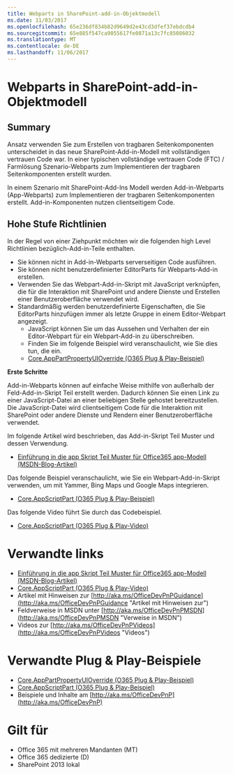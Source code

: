 ```yaml
---
title: Webparts in SharePoint-add-in-Objektmodell
ms.date: 11/03/2017
ms.openlocfilehash: 65e236df834b82d9649d2e43cd3dfef37ebdcdb4
ms.sourcegitcommit: 65e885f547ca9055617fe0871a13c7fc85086032
ms.translationtype: MT
ms.contentlocale: de-DE
ms.lasthandoff: 11/06/2017
---
```

<a name="web-part-in-the-sharepoint-add-in-model"></a>Webparts in SharePoint-add-in-Objektmodell
=======================================

<a name="summary"></a>Summary
-------

Ansatz verwenden Sie zum Erstellen von tragbaren Seitenkomponenten unterscheidet in das neue SharePoint-Add-in-Modell mit vollständigen vertrauen Code war.  In einer typischen vollständige vertrauen Code (FTC) / Farmlösung Szenario-Webparts zum Implementieren der tragbaren Seitenkomponenten erstellt wurden.

In einem Szenario mit SharePoint-Add-Ins Modell werden Add-in-Webparts (App-Webparts) zum Implementieren der tragbaren Seitenkomponenten erstellt.  Add-in-Komponenten nutzen clientseitigem Code.

<a name="high-level-guidelines"></a>Hohe Stufe Richtlinien
---------------------

In der Regel von einer Ziehpunkt möchten wir die folgenden high Level Richtlinien bezüglich-Add-in-Teile enthalten.

- Sie können nicht in Add-in-Webparts serverseitigen Code ausführen.
- Sie können nicht benutzerdefinierter EditorParts für Webparts-Add-in erstellen.
- Verwenden Sie das Webpart-Add-in-Skript mit JavaScript verknüpfen, die für die Interaktion mit SharePoint und andere Dienste und Erstellen einer Benutzeroberfläche verwendet wird.
- Standardmäßig werden benutzerdefinierte Eigenschaften, die Sie EditorParts hinzufügen immer als letzte Gruppe in einem Editor-Webpart angezeigt.
    + JavaScript können Sie um das Aussehen und Verhalten der ein Editor-Webpart für ein Webpart-Add-in zu überschreiben.
    + Finden Sie im folgende Beispiel wird veranschaulicht, wie Sie dies tun, die ein. 
    + [Core.AppPartPropertyUIOverride (O365 Plug & Play-Beispiel)](https://github.com/SharePoint/PnP/tree/master/Samples/Core.AppPartPropertyUIOverride)

**Erste Schritte**

Add-in-Webparts können auf einfache Weise mithilfe von außerhalb der Feld-Add-in-Skript Teil erstellt werden.  Dadurch können Sie einen Link zu einer JavaScript-Datei an einer beliebigen Stelle gehostet bereitzustellen.  Die JavaScript-Datei wird clientseitigem Code für die Interaktion mit SharePoint oder andere Dienste und Rendern einer Benutzeroberfläche verwendet.

Im folgende Artikel wird beschrieben, das Add-in-Skript Teil Muster und dessen Verwendung.

- [Einführung in die app Skript Teil Muster für Office365 app-Modell (MSDN-Blog-Artikel)](http://blogs.msdn.com/b/vesku/archive/2014/07/08/introducing-app-script-part-pattern-for-office365-app-model.aspx)

Das folgende Beispiel veranschaulicht, wie Sie ein Webpart-Add-in-Skript verwenden, um mit Yammer, Bing Maps und Google Maps integrieren.

- [Core.AppScriptPart (O365 Plug & Play-Beispiel)](https://github.com/SharePoint/PnP/tree/master/Samples/Core.AppScriptPart)

Das folgende Video führt Sie durch das Codebeispiel.

- [Core.AppScriptPart (O365 Plug & Play-Video)](https://channel9.msdn.com/Blogs/Office-365-Dev/App-Script-Parts-in-SharePoint-Office-365-Developer-Patterns-and-Practices)

<a name="related-links"></a>Verwandte links
=============

- [Einführung in die app Skript Teil Muster für Office365 app-Modell (MSDN-Blog-Artikel)](http://blogs.msdn.com/b/vesku/archive/2014/07/08/introducing-app-script-part-pattern-for-office365-app-model.aspx)
- [Core.AppScriptPart (O365 Plug & Play-Video)](https://channel9.msdn.com/Blogs/Office-365-Dev/App-Script-Parts-in-SharePoint-Office-365-Developer-Patterns-and-Practices)
- Artikel mit Hinweisen zur [http://aka.ms/OfficeDevPnPGuidance](http://aka.ms/OfficeDevPnPGuidance "Artikel mit Hinweisen zur")
- Feldverweise in MSDN unter [http://aka.ms/OfficeDevPnPMSDN](http://aka.ms/OfficeDevPnPMSDN "Verweise in MSDN")
- Videos zur [http://aka.ms/OfficeDevPnPVideos](http://aka.ms/OfficeDevPnPVideos "Videos")

<a name="related-pnp-samples"></a>Verwandte Plug & Play-Beispiele
===================

- [Core.AppPartPropertyUIOverride (O365 Plug & Play-Beispiel)](https://github.com/SharePoint/PnP/tree/master/Samples/Core.AppPartPropertyUIOverride)
- [Core.AppScriptPart (O365 Plug & Play-Beispiel)](https://github.com/SharePoint/PnP/tree/master/Samples/Core.AppScriptPart)
- Beispiele und Inhalte am [http://aka.ms/OfficeDevPnP](http://aka.ms/OfficeDevPnP)

<a name="applies-to"></a>Gilt für
==========
- Office 365 mit mehreren Mandanten (MT)
- Office 365 dedizierte (D)
- SharePoint 2013 lokal
